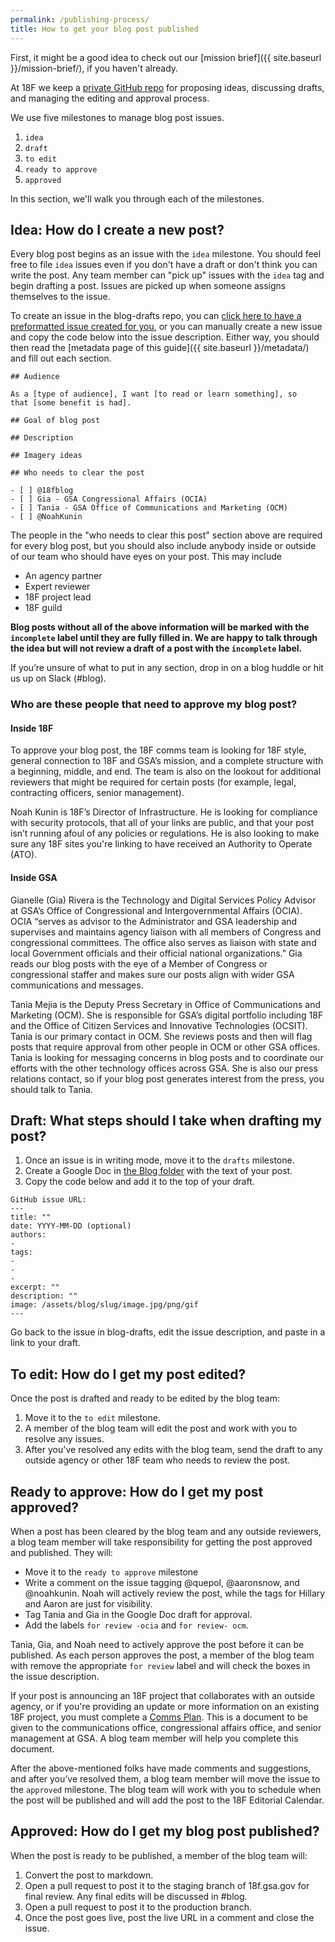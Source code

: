 ```yaml
---
permalink: /publishing-process/
title: How to get your blog post published
---
```


First, it might be a good idea to check out our [mission brief]({{
site.baseurl }}/mission-brief/), if you haven't already.

At 18F we keep a [private GitHub
repo](https://github.com/18f/blog-drafts) for proposing ideas,
discussing drafts, and managing the editing and approval process.

We use five milestones to manage blog post issues.

1. `idea`
1. `draft`
1. `to edit`
1. `ready to approve`
1. `approved`

In this section, we'll walk you through each of the milestones.

## Idea: How do I create a new post?

Every blog post begins as an issue with the `idea` milestone. You should feel free to file `idea` issues even if you don't have a draft or don't think you can write the post. Any team member can "pick up" issues with the `idea` tag and begin
drafting a post. Issues are picked up when someone assigns themselves to the issue.

To create an issue in the blog-drafts repo, you can [click here to have a preformatted issue created for you](https://goo.gl/pt0alV), or you can manually create a new issue and copy the code below into the issue description. Either way, you should then read the [metadata page of this guide]({{
site.baseurl }}/metadata/) and fill out each section.

```
## Audience

As a [type of audience], I want [to read or learn something], so
that [some benefit is had].

## Goal of blog post

## Description

## Imagery ideas

## Who needs to clear the post

- [ ] @18fblog
- [ ] Gia - GSA Congressional Affairs (OCIA)
- [ ] Tania - GSA Office of Communications and Marketing (OCM)
- [ ] @NoahKunin
```

The people in the "who needs to clear this post" section above are required for every blog post, but you should also include anybody inside or outside of our team who should have eyes
on your post. This may include

- An agency partner
- Expert reviewer
- 18F project lead
- 18F guild

**Blog posts without all of the above information will be marked with
the `incomplete` label until they are fully filled in. We are happy to
talk through the idea but will not review a draft of a post with the
`incomplete` label.**

If you’re unsure of what to put in any section, drop in on a blog huddle
or hit us up on Slack (#blog).

### Who are these people that need to approve my blog post?

#### Inside 18F

To approve your blog post, the 18F comms team is looking for 18F style,
general connection to 18F and GSA’s mission, and a complete structure
with a beginning, middle, and end. The team is also on the lookout for
additional reviewers that might be required for certain posts (for
example, legal, contracting officers, senior management).

Noah Kunin is 18F’s Director of Infrastructure. He is looking for
compliance with security protocols, that all of your links are public,
and that your post isn’t running afoul of any policies or regulations.
He is also looking to make sure any 18F sites you're linking to have
received an Authority to Operate (ATO).

#### Inside GSA

Gianelle (Gia) Rivera is the Technology and Digital Services Policy Advisor at
GSA’s Office of Congressional and Intergovernmental Affairs (OCIA). OCIA
“serves as advisor to the Administrator and GSA leadership and
supervises and maintains agency liaison with all members of Congress and
congressional committees. The office also serves as liaison with state
and local Government officials and their official national
organizations.” Gia reads our blog posts with the eye of a Member of
Congress or congressional staffer and makes sure our posts align with
wider GSA communications and messages.

Tania Mejia is the Deputy Press Secretary in Office of Communications and Marketing (OCM). She is responsible for
GSA’s digital portfolio including 18F and the Office of Citizen Services
and Innovative Technologies (OCSIT). Tania is our primary contact in
OCM. She reviews posts and then will flag posts that require approval
from other people in OCM or other GSA offices. Tania is looking for messaging concerns
in blog posts and to coordinate our efforts with the other technology
offices across GSA. She is also our press relations contact, so if your blog post generates interest from the press, you should talk to Tania.

## Draft: What steps should I take when drafting my post?

1. Once an issue is in writing mode, move it to the `drafts`
milestone.
2. Create a Google Doc in [the Blog
folder](https://drive.google.com/a/gsa.gov/#folders/0B-y3CqI2T1nndGE0c191NGtUTEU)
with the text of your post.
3. Copy the code below and add it to the top of your draft.

```
GitHub issue URL:
---
title: ""
date: YYYY-MM-DD (optional)
authors:
-
tags:
-
-
-
excerpt: ""
description: ""
image: /assets/blog/slug/image.jpg/png/gif
---
```



Go back to the issue in blog-drafts, edit the issue description, and paste in a link to your draft.

## To edit: How do I get my post edited?

Once the post is drafted and ready to be edited by the blog team:

1. Move it to the `to edit` milestone.
1. A member of the blog team will edit the post and work with you to
resolve any issues.
1. After you've resolved any edits with the blog team, send the draft to any outside agency or other 18F team who needs to review the post.

## Ready to approve: How do I get my post approved?

When a post has been cleared by the blog team and any outside
reviewers, a blog team member will take responsibility for getting the post approved and published. They will:

- Move it to the `ready to approve`
milestone
- Write a comment on the issue tagging @quepol, @aaronsnow, and @noahkunin. Noah will actively review the post, while the tags for Hillary and Aaron are just for visibility.
- Tag Tania and Gia in the Google Doc draft for approval.
- Add the labels `for review -ocia` and `for review- ocm`.

Tania, Gia, and Noah need to actively approve the post before it can be published. As each person approves the post, a member of the blog team with remove the appropriate `for review` label and will check the boxes in the issue description.

If your post is announcing an 18F project that collaborates with an
outside agency, or if you're providing an update or more information on
an existing 18F project, you must complete a [Comms
Plan](https://docs.google.com/document/d/1GgaL-qJv_gpZPsnkvCsRyAdwUDQCxXo0zIRTPVnr9xQ/edit).
This is a document to be given to the communications office,
congressional affairs office, and senior management at GSA. A
blog team member will help you complete this document.

After the above-mentioned folks have made comments and suggestions,
and after you’ve resolved them, a blog team member will move the issue to the `approved`
milestone. The blog team will work with you to schedule when the post will be published and will add the post to the 18F Editorial Calendar.

## Approved: How do I get my blog post published?

When the post is ready to be published, a member of the blog team will:

  1. Convert the post to markdown.
  1. Open a pull request to post it to the staging branch of 18f.gsa.gov for final review. Any final edits will be
discussed in #blog.
  1. Open a pull request to post it to the production branch.
  1. Once the post goes live, post the live URL in a
comment and close the issue.

